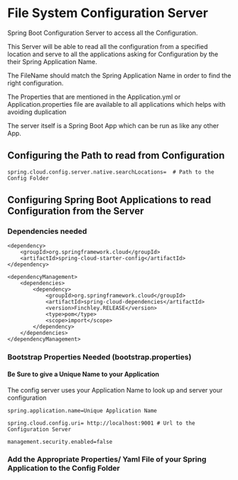 # File System Configuration Server 
Spring Boot Configuration Server to access all the Configuration.

This Server will be able to read all the configuration from a specified location and serve to all the applications asking for Configuration by the their Spring Application Name. 

The FileName should match the Spring Application Name in order to find the right configuration.

The Properties that are mentioned in the Application.yml or Application.properties file are available to all applications which helps with avoiding duplication 

The server itself is a Spring Boot App which can be run as like any other App.

## Configuring the Path to read from  Configuration 

```
spring.cloud.config.server.native.searchLocations=  # Path to the Config Folder

```

## Configuring  Spring Boot Applications to read Configuration from the Server 

### Dependencies needed

```
<dependency>
	<groupId>org.springframework.cloud</groupId>
	<artifactId>spring-cloud-starter-config</artifactId>
</dependency>

<dependencyManagement>
	<dependencies>
		<dependency>
			<groupId>org.springframework.cloud</groupId>
			<artifactId>spring-cloud-dependencies</artifactId>
			<version>Finchley.RELEASE</version>
			<type>pom</type>
			<scope>import</scope>
		</dependency>
	</dependencies>
</dependencyManagement>

```

### Bootstrap Properties Needed (bootstrap.properties)

#### Be Sure to give a Unique Name to your Application 

The config server uses your Application Name to look up and server your configuration

```
spring.application.name=Unique Application Name
```

```
spring.cloud.config.uri= http://localhost:9001 # Url to the Configuration Server 

management.security.enabled=false

```

### Add the Appropriate Properties/ Yaml File of your Spring Application to the Config Folder

